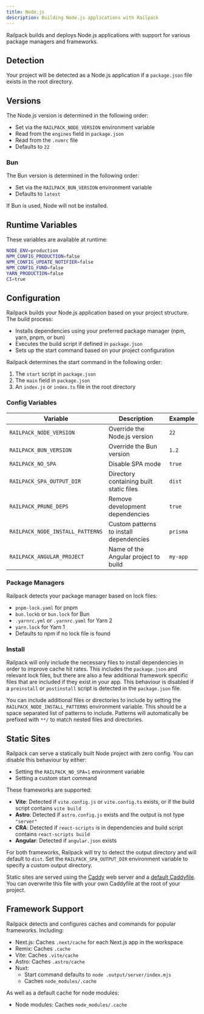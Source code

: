 ```yaml
---
title: Node.js
description: Building Node.js applications with Railpack
---
```


Railpack builds and deploys Node.js applications with support for various
package managers and frameworks.

## Detection

Your project will be detected as a Node.js application if a `package.json` file
exists in the root directory.

## Versions

The Node.js version is determined in the following order:

- Set via the `RAILPACK_NODE_VERSION` environment variable
- Read from the `engines` field in `package.json`
- Read from the `.nvmrc` file
- Defaults to `22`

### Bun

The Bun version is determined in the following order:

- Set via the `RAILPACK_BUN_VERSION` environment variable
- Defaults to `latest`

If Bun is used, Node will not be installed.

## Runtime Variables

These variables are available at runtime:

```sh
NODE_ENV=production
NPM_CONFIG_PRODUCTION=false
NPM_CONFIG_UPDATE_NOTIFIER=false
NPM_CONFIG_FUND=false
YARN_PRODUCTION=false
CI=true
```

## Configuration

Railpack builds your Node.js application based on your project structure. The
build process:

- Installs dependencies using your preferred package manager (npm, yarn, pnpm,
  or bun)
- Executes the build script if defined in `package.json`
- Sets up the start command based on your project configuration

Railpack determines the start command in the following order:

1. The `start` script in `package.json`
2. The `main` field in `package.json`
3. An `index.js` or `index.ts` file in the root directory

### Config Variables

| Variable                         | Description                             | Example  |
| -------------------------------- | --------------------------------------- | -------- |
| `RAILPACK_NODE_VERSION`          | Override the Node.js version            | `22`     |
| `RAILPACK_BUN_VERSION`           | Override the Bun version                | `1.2`    |
| `RAILPACK_NO_SPA`                | Disable SPA mode                        | `true`   |
| `RAILPACK_SPA_OUTPUT_DIR`        | Directory containing built static files | `dist`   |
| `RAILPACK_PRUNE_DEPS`            | Remove development dependencies         | `true`   |
| `RAILPACK_NODE_INSTALL_PATTERNS` | Custom patterns to install dependencies | `prisma` |
| `RAILPACK_ANGULAR_PROJECT`       | Name of the Angular project to build    | `my-app` |

### Package Managers

Railpack detects your package manager based on lock files:

- `pnpm-lock.yaml` for pnpm
- `bun.lockb` or `bun.lock` for Bun
- `.yarnrc.yml` or `.yarnrc.yaml` for Yarn 2
- `yarn.lock` for Yarn 1
- Defaults to npm if no lock file is found

### Install

Railpack will only include the necessary files to install dependencies in order to
improve cache hit rates. This includes the `package.json` and relevant lock
files, but there are also a few additional framework specific files that are
included if they exist in your app. This behaviour is disabled if a `preinstall`
or `postinstall` script is detected in the `package.json` file.

You can include additional files or directories to include by setting the
`RAILPACK_NODE_INSTALL_PATTERNS` environment variable. This should be a space
separated list of patterns to include. Patterns will automatically be prefixed
with `**/` to match nested files and directories.

## Static Sites

Railpack can serve a statically built Node project with zero config. You can
disable this behaviour by either:

- Setting the `RAILPACK_NO_SPA=1` environment variable
- Setting a custom start command

These frameworks are supported:

- **Vite**: Detected if `vite.config.js` or `vite.config.ts` exists, or if the
  build script contains `vite build`
- **Astro**: Detected if `astro.config.js` exists and the output is not type
  `"server"`
- **CRA**: Detected if `react-scripts` is in dependencies and build script
  contains `react-scripts build`
- **Angular**: Detected if `angular.json` exists

For both frameworks, Railpack will try to detect the output directory and will
default to `dist`. Set the `RAILPACK_SPA_OUTPUT_DIR` environment variable to
specify a custom output directory.

Static sites are served using the [Caddy](https://caddyserver.com/) web server
and a [default
Caddyfile](https://github.com/railwayapp/railpack/blob/main/core/providers/node/Caddyfile.template).
You can overwrite this file with your own Caddyfile at the root of your project.

## Framework Support

Railpack detects and configures caches and commands for popular frameworks.
Including:

- Next.js: Caches `.next/cache` for each Next.js app in the workspace
- Remix: Caches `.cache`
- Vite: Caches `.vite/cache`
- Astro: Caches `.astro/cache`
- Nuxt:
  - Start command defaults to `node .output/server/index.mjs`
  - Caches `node_modules/.cache`

As well as a default cache for node modules:

- Node modules: Caches `node_modules/.cache`
